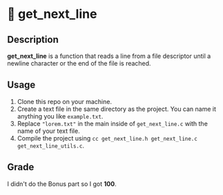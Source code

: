 # 📜 get_next_line

## Description
**get_next_line** is a function that reads a line from a file descriptor until a newline character or the end of the file is reached.

## Usage
1. Clone this repo on your machine.
2. Create a text file in the same directory as the project. You can name it anything you like `example.txt`.
3. Replace `"lorem.txt"` in the main inside of `get_next_line.c` with the name of your text file.
4. Compile the project using `cc get_next_line.h get_next_line.c get_next_line_utils.c`.

## Grade
I didn't do the Bonus part so I got **100**.
